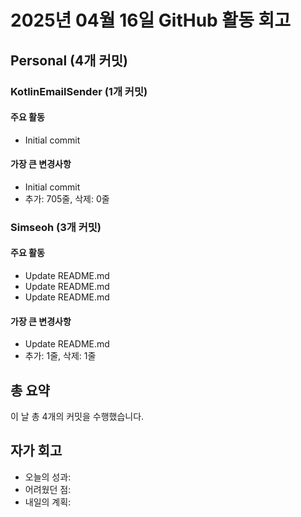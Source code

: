 # 2025년 04월 16일 GitHub 활동 회고

## Personal (4개 커밋)

### KotlinEmailSender (1개 커밋)

#### 주요 활동

- Initial commit

#### 가장 큰 변경사항
- Initial commit
- 추가: 705줄, 삭제: 0줄

### Simseoh (3개 커밋)

#### 주요 활동

- Update README.md
- Update README.md
- Update README.md

#### 가장 큰 변경사항
- Update README.md
- 추가: 1줄, 삭제: 1줄

## 총 요약

이 날 총 4개의 커밋을 수행했습니다.

## 자가 회고

- 오늘의 성과: 
- 어려웠던 점: 
- 내일의 계획: 
